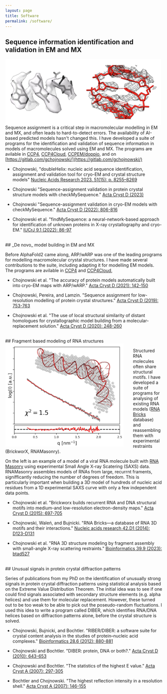 ```yaml
---
layout: page
title: Software
permalink: /software/
---
```

<!--
## Identification of protein-protein interactions using AlphaFold

<img src="/data/contacts.jpg" style="float:left;width:500px;margin:0px;">

One of the hardest parts of macromolecular crystallography and cryo-EM is making sense of the structural models. We don't use clay and wire to build them anymore, but the models have got bigger and the time pressure has got stronger over time. One of the problems associated with this - model validation - I have addressed with [checkMySequence](https://gitlab.com/gchojnowski/checkmysequence). However, there are cases where a model can be fitted into a map, but the resolution is too low to confirm its identity. Similarly, the resolution of the map may not allow the identification of contacts that are critical for functional analysis.

I have developed a tool based on AlphaFold2 - **gapTrick** - that helps to solve these problems. In principle, it rebuilds protein models, but it can also identify contacts at protein-protein complex interfaces. They are more reliable than confidence scores (pTM or ipTM) and very precise. Finally, gapTrick uses monomeric AlphaFold2 models and there is no training set bias that many AI-based tools suffer from!

I use it a lot for cryo-EM model building. Several fascinating stories will soon appear in the [Structure stories](/models) section, stay tuned!

 - Chojnowski biorxiv 2025
 - [https://github.com/gchojnowski/gapTrick](https://github.com/gchojnowski/gapTrick/tree/main)

<br/>

-->
## Sequence information identification and validation in EM and MX

<img src="/data/checkmysequence.jpg" style="float:left;width:500px;margin:0px;">

Sequence assignment is a critical step in macromolecular modelling in EM and MX, and often leads to hard-to-detect errors. The availability of AI-based predicted models hasn't changed this. I have developed a suite of programs for the identification and validation of sequence information in models of macromolecules solved using EM and MX. The programs are avilable in [CCP4](https://www.ccp4.ac.uk/), [CCP4Cloud](https://cloud.ccp4.ac.uk/), [CCPEM/doppio](https://www.ccpem.ac.uk/), and on [https://gitlab.com/gchojnowski/](https://gitlab.com/gchojnowski/)
 - Chojnowski, "doubleHelix: nucleic acid sequence identification, assignment and validation tool for cryo-EM and crystal structure models" [Nucleic Acids Research 2023. 51(15): p. 8255–8269](https://doi.org/10.1093/nar/gkad553)

 - Chojnowski "Sequence-assignment validation in protein crystal structure models with checkMySequence." [Acta Cryst D (2023)](https://doi.org/10.1107/S2059798323003765)

 - Chojnowski "Sequence-assignment validation in cryo-EM models with checkMySequence." [Acta Cryst D (2022): 806-816](https://doi.org/10.1107/S2059798322005009)

 - Chojnowski et al. "findMySequence: a neural-network-based approach for identification of unknown proteins in X-ray crystallography and cryo-EM." [IUCrJ 9.1 (2022): 86-97](https://doi.org/10.1107/S2052252521011088)


<br/>
## _De novo_ model building in EM and MX

Before AlphaFold2 came along, ARP/wARP was one of the leading programs for modelling macromolecular crystal structures. I have made several contributions to the suite, including adapting it for modelling EM models. The programs are avilable in [CCP4](https://www.ccp4.ac.uk/) and [CCP4Cloud](https://cloud.ccp4.ac.uk/),

 - Chojnowski et al. "The accuracy of protein models automatically built into cryo-EM maps with ARP/wARP." [Acta Cryst D (2021): 142-150](https://doi.org/10.1107/S2059798320016332)

 - Chojnowski, Pereira, and Lamzin. "Sequence assignment for low-resolution modelling of protein crystal structures." [Acta Cryst D (2019): 753-763](https://doi.org/10.1107/S2059798319009392)

 - Chojnowski et al. "The use of local structural similarity of distant homologues for crystallographic model building from a molecular-replacement solution." [Acta Cryst D (2020): 248-260](https://doi.org/10.1107/S2059798320000455)


<br/>
## Fragment based modeling of RNA structures

<img src="/data/rnamasonry.jpg" style="float:left;width:380px;margin-right:30px;">

Structured RNA molecules often share structural motifs. I have developed a suite of programs for analysing of existing RNA models ([RNA Bricks](https://genesilico.pl/rnabricks2/) database) and reassembling them with experimental restraints (BrickworX, RNAMasonry). 

On the left is an example of a model of a viral RNA molecule built with [RNA Masonry](https://iimcb.genesilico.pl/rnamasonry) using experimental Small Angle X-ray Scatering (SAXS) data. RNAMasonry assembles models of RNAs from large, recurrnt framents, signifficantly reducing the number of degrees of freedom. This is particularly important when building a 3D model of hundreds of nucleic acid residues from a 1D experimental SAXS curve with only a few independent data points.


 - Chojnowski et al. "Brickworx builds recurrent RNA and DNA structural motifs into medium-and low-resolution electron-density maps." [Acta Cryst D (2015): 697-705](https://doi.org/10.1107/S1399004715000383)

 - Chojnowski, Waleń, and Bujnicki. "RNA Bricks—a database of RNA 3D motifs and their interactions." [Nucleic acids research 42.D1 (2014): D123-D131](https://doi.org/10.1093/nar/gkt1084)

 - Chojnowski et al. "RNA 3D structure modeling by fragment assembly with small-angle X-ray scattering restraints." [Bioinformatics 39.9 (2023): btad527](https://doi.org/10.1093/bioinformatics/btad527)

<br/>
## Unusual signals in protein crystal diffraction patterns

Series of publications from my PhD on the identification of unusually strong signals in protein crystal diffraction patterns using statistical analysis based on the Extreme Value Distribution Theorem. The initial idea was to see if one could find signals associated with secondary structure elements (e.g. alpha helices) and use them for molecular replacement. However, these turned out to be too weak to be able to pick out the poseudo-random fluctuations. I used this idea to write a program called DIBER, which identifies RNA/DNA helices based on diffraction patterns alone, before the crystal structure is solved.

 - Chojnowski, Bujnicki, and Bochtler. "RIBER/DIBER: a software suite for crystal content analysis in the studies of protein–nucleic acid complexes." [Bioinformatics 28.6 (2012): 880-881](https://doi.org/10.1093/bioinformatics/bts003)

 - Chojnowski and Bochtler. "DIBER: protein, DNA or both?." [Acta Cryst D (2010): 643-653](https://doi.org/10.1107/S090744491000781X)

 - Chojnowski and Bochtler. "The statistics of the highest E value." [Acta Cryst A (2007): 297-305](https://doi.org/10.1107/S010876730701848X)

 - Bochtler and Chojnowski. "The highest reflection intensity in a resolution shell." [Acta Cryst A (2007): 146-155](https://doi.org/10.1107/S0108767306052809)
